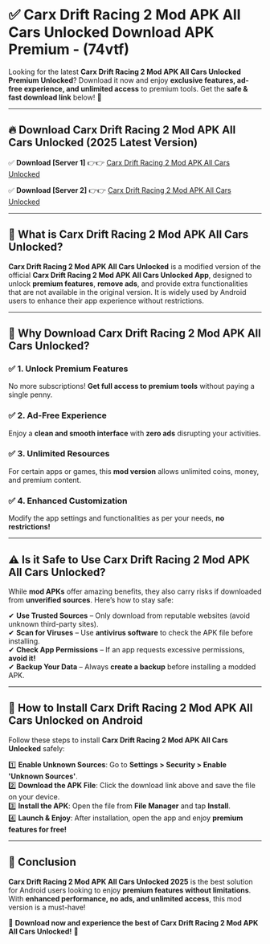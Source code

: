 
# ✅ Carx Drift Racing 2 Mod APK All Cars Unlocked Download APK Premium -  (74vtf) 

Looking for the latest **Carx Drift Racing 2 Mod APK All Cars Unlocked Premium Unlocked**? Download it now and enjoy **exclusive features, ad-free experience, and unlimited access** to premium tools. Get the **safe & fast download link** below! 🚀

---

## 🔥 Download Carx Drift Racing 2 Mod APK All Cars Unlocked (2025 Latest Version)

✅ **Download [Server 1]** 👉👉 [Carx Drift Racing 2 Mod APK All Cars Unlocked ](https://apkcomod.com?title=Carx_Drift_Racing_2_Mod_APK_All_Cars_Unlocked)  

✅ **Download [Server 2]** 👉👉 [Carx Drift Racing 2 Mod APK All Cars Unlocked ](https://apkcomod.com?title=Carx_Drift_Racing_2_Mod_APK_All_Cars_Unlocked)  


---

## 📌 What is Carx Drift Racing 2 Mod APK All Cars Unlocked?

**Carx Drift Racing 2 Mod APK All Cars Unlocked** is a modified version of the official **Carx Drift Racing 2 Mod APK All Cars Unlocked App**, designed to unlock **premium features**, **remove ads**, and provide extra functionalities that are not available in the original version. It is widely used by Android users to enhance their app experience without restrictions.

---

## 🌟 Why Download Carx Drift Racing 2 Mod APK All Cars Unlocked?

### ✅ 1. Unlock Premium Features
No more subscriptions! **Get full access to premium tools** without paying a single penny.

### ✅ 2. Ad-Free Experience
Enjoy a **clean and smooth interface** with **zero ads** disrupting your activities.

### ✅ 3. Unlimited Resources
For certain apps or games, this **mod version** allows unlimited coins, money, and premium content.

### ✅ 4. Enhanced Customization
Modify the app settings and functionalities as per your needs, **no restrictions!**

---

## ⚠️ Is it Safe to Use Carx Drift Racing 2 Mod APK All Cars Unlocked?

While **mod APKs** offer amazing benefits, they also carry risks if downloaded from **unverified sources**. Here’s how to stay safe:

✔ **Use Trusted Sources** – Only download from reputable websites (avoid unknown third-party sites).  
✔ **Scan for Viruses** – Use **antivirus software** to check the APK file before installing.  
✔ **Check App Permissions** – If an app requests excessive permissions, **avoid it!**  
✔ **Backup Your Data** – Always **create a backup** before installing a modded APK.

---

## 📲 How to Install Carx Drift Racing 2 Mod APK All Cars Unlocked on Android

Follow these steps to install **Carx Drift Racing 2 Mod APK All Cars Unlocked** safely:

1️⃣ **Enable Unknown Sources**: Go to **Settings > Security > Enable 'Unknown Sources'**.  
2️⃣ **Download the APK File**: Click the download link above and save the file on your device.  
3️⃣ **Install the APK**: Open the file from **File Manager** and tap **Install**.  
4️⃣ **Launch & Enjoy**: After installation, open the app and enjoy **premium features for free!**

---

## 🚀 Conclusion

**Carx Drift Racing 2 Mod APK All Cars Unlocked 2025** is the best solution for Android users looking to enjoy **premium features without limitations**. With **enhanced performance, no ads, and unlimited access**, this mod version is a must-have!

🔻 **Download now and experience the best of Carx Drift Racing 2 Mod APK All Cars Unlocked!** 🔻

